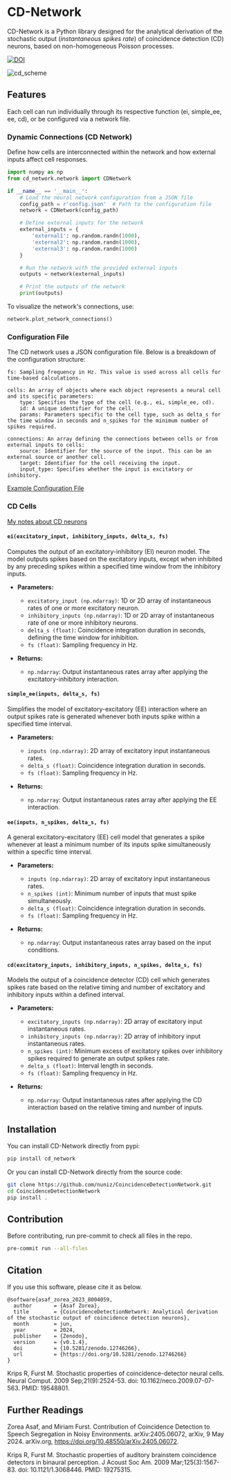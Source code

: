 # CD-Network

CD-Network is a Python library designed for the analytical derivation of the stochastic output (*instantaneous spikes rate*) of coincidence detection 
(CD) neurons, based on non-homogeneous Poisson processes.

[![DOI](https://zenodo.org/badge/825434947.svg)](https://zenodo.org/doi/10.5281/zenodo.12746265)

![cd_scheme](cd.png)




## Features

Each cell can run individually through its respective function (ei, simple_ee, ee, cd), or be configured via a network
file.

### Dynamic Connections (CD Network)

Define how cells are interconnected within the network and how external inputs affect cell
responses.

```python
import numpy as np
from cd_network.network import CDNetwork

if __name__ == '__main__':
    # Load the neural network configuration from a JSON file
    config_path = r'config.json'  # Path to the configuration file
    network = CDNetwork(config_path)

    # Define external inputs for the network
    external_inputs = {
        'external1': np.random.randn(1000),
        'external2': np.random.randn(1000),
        'external3': np.random.randn(1000)
    }

    # Run the network with the provided external inputs
    outputs = network(external_inputs)

    # Print the outputs of the network
    print(outputs)

```

To visualize the network's connections, use:
```python
network.plot_network_connections()
```

### Configuration File

The CD network uses a JSON configuration file. Below is a breakdown of the configuration structure:

    fs: Sampling frequency in Hz. This value is used across all cells for time-based calculations.

    cells: An array of objects where each object represents a neural cell and its specific parameters:
        type: Specifies the type of the cell (e.g., ei, simple_ee, cd).
        id: A unique identifier for the cell.
        params: Parameters specific to the cell type, such as delta_s for the time window in seconds and n_spikes for the minimum number of spikes required.

    connections: An array defining the connections between cells or from external inputs to cells:
        source: Identifier for the source of the input. This can be an external source or another cell.
        target: Identifier for the cell receiving the input.
        input_type: Specifies whether the input is excitatory or inhibitory.

[Example Configuration File](example_notebooks/config.json)

### CD Cells
[My notes about CD neurons](notes.pdf)

#### `ei(excitatory_input, inhibitory_inputs, delta_s, fs)`

Computes the output of an excitatory-inhibitory (EI) neuron model.
The model outputs spikes based on the excitatory inputs, except when inhibited by any preceding spikes within a
specified time window from the inhibitory inputs.

- **Parameters:**
    - `excitatory_input (np.ndarray)`: 1D or 2D array of instantaneous rates of one or more excitatory neuron.
    - `inhibitory_inputs (np.ndarray)`: 1D or 2D array of instantaneous rate of one or more inhibitory neurons.
    - `delta_s (float)`: Coincidence integration duration in seconds, defining the time window for inhibition.
    - `fs (float)`: Sampling frequency in Hz.

- **Returns:**
    - `np.ndarray`: Output instantaneous rates array after applying the excitatory-inhibitory interaction.

#### `simple_ee(inputs, delta_s, fs)`

Simplifies the model of excitatory-excitatory (EE) interaction where an output spikes rate is generated whenever both inputs
spike within a specified time interval.

- **Parameters:**
    - `inputs (np.ndarray)`: 2D array of excitatory input instantaneous rates.
    - `delta_s (float)`: Coincidence integration duration in seconds.
    - `fs (float)`: Sampling frequency in Hz.

- **Returns:**
    - `np.ndarray`: Output instantaneous rates array after applying the EE interaction.

#### `ee(inputs, n_spikes, delta_s, fs)`

A general excitatory-excitatory (EE) cell model that generates a spike whenever at least a minimum number of its inputs
spike simultaneously within a specific time interval.

- **Parameters:**
    - `inputs (np.ndarray)`: 2D array of excitatory input instantaneous rates.
    - `n_spikes (int)`: Minimum number of inputs that must spike simultaneously.
    - `delta_s (float)`: Coincidence integration duration in seconds.
    - `fs (float)`: Sampling frequency in Hz.

- **Returns:**
    - `np.ndarray`: Output instantaneous rates array based on the input conditions.

#### `cd(excitatory_inputs, inhibitory_inputs, n_spikes, delta_s, fs)`

Models the output of a coincidence detector (CD) cell which generates spikes rate based on the relative timing and number of
excitatory and inhibitory inputs within a defined interval.

- **Parameters:**
    - `excitatory_inputs (np.ndarray)`: 2D array of excitatory input instantaneous rates.
    - `inhibitory_inputs (np.ndarray)`: 2D array of inhibitory input instantaneous rates.
    - `n_spikes (int)`: Minimum excess of excitatory spikes over inhibitory spikes required to generate an output spikes rate.
    - `delta_s (float)`: Interval length in seconds.
    - `fs (float)`: Sampling frequency in Hz.

- **Returns:**
    - `np.ndarray`: Output instantaneous rates after applying the CD interaction based on the relative timing and number of
      inputs.

## Installation

You can install CD-Network directly from pypi:

```bash
pip install cd_network
```

Or you can install CD-Network directly from the source code:

```bash
git clone https://github.com/nuniz/CoincidenceDetectionNetwork.git
cd CoincidenceDetectionNetwork
pip install .
```

## Contribution

Before contributing, run pre-commit to check all files in the repo.

```bash 
pre-commit run --all-files
```

## Citation
If you use this software, please cite it as below.

```
@software{asaf_zorea_2023_8004059,
  author       = {Asaf Zorea},
  title        = {CoincidenceDetectionNetwork: Analytical derivation of the stochastic output of coincidence detection neurons},
  month        = jun,
  year         = 2024,
  publisher    = {Zenodo},
  version      = {v0.1.4},
  doi          = {10.5281/zenodo.12746266},
  url          = {https://doi.org/10.5281/zenodo.12746266}
}
```

Krips R, Furst M. Stochastic properties of coincidence-detector neural cells. Neural Comput. 2009 Sep;21(9):2524-53. 
doi: 10.1162/neco.2009.07-07-563. PMID: 19548801.

## Further Readings
Zorea Asaf, and Miriam Furst. Contribution of Coincidence Detection to Speech Segregation in Noisy Environments. 
arXiv:2405.06072, arXiv, 9 May 2024. arXiv.org, https://doi.org/10.48550/arXiv.2405.06072.

Krips R, Furst M. Stochastic properties of auditory brainstem coincidence detectors in binaural perception.
J Acoust Soc Am. 2009 Mar;125(3):1567-83. doi: 10.1121/1.3068446. PMID: 19275315.
